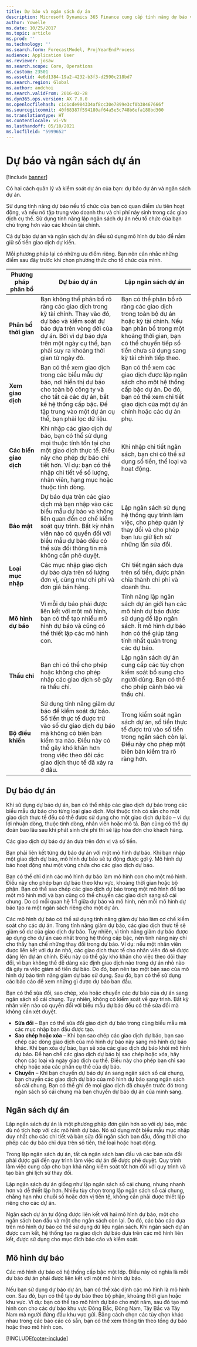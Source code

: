 ```yaml
---
title: Dự báo và ngân sách dự án
description: Microsoft Dynamics 365 Finance cung cấp tính năng dự báo và ngân sách dự án để quản lý và kiểm soát dự án của bạn.
author: Yowelle
ms.date: 10/25/2017
ms.topic: article
ms.prod: ''
ms.technology: ''
ms.search.form: ForecastModel, ProjYearEndProcess
audience: Application User
ms.reviewer: josaw
ms.search.scope: Core, Operations
ms.custom: 23501
ms.assetid: 4e6d1384-19a2-4232-b3f3-d2590c218bd7
ms.search.region: Global
ms.author: andchoi
ms.search.validFrom: 2016-02-28
ms.dyn365.ops.version: AX 7.0.0
ms.openlocfilehash: c1c1cde984334af8cc30e7899e3cf0b38467666f
ms.sourcegitcommit: 40f68387f594180af64a5e5c748b6efa188bd300
ms.translationtype: HT
ms.contentlocale: vi-VN
ms.lasthandoff: 05/10/2021
ms.locfileid: "5999652"
---
```

# <a name="project-forecasts-and-budgets"></a>Dự báo và ngân sách dự án

[!include [banner](../includes/banner.md)]

Có hai cách quản lý và kiểm soát dự án của bạn: dự báo dự án và ngân sách dự án. 

Sử dụng tính năng dự báo nếu tổ chức của bạn có quan điểm ưu tiên hoạt động, và nếu nó tập trung vào doanh thu và chi phí nảy sinh trong các giao dịch cụ thể. Sử dụng tính năng lập ngân sách dự án nếu tổ chức của bạn chú trọng hơn vào các khoản tài chính. 

Cả dự báo dự án và ngân sách dự án đều sử dụng mô hình dự báo để nắm giữ số tiền giao dịch dự kiến. 

Mỗi phương pháp lại có những ưu điểm riêng. Bạn nên cân nhắc những điểm sau đây trước khi chọn phương thức cho tổ chức của mình.

|   Phương pháp phân bổ       |           Dự báo dự án            |        Lập ngân sách dự án                           |
|---------------------------|------------------------------------------|----------------------------------------------------|
| **Phân bổ thời gian**     | Bạn không thể phân bổ rõ ràng các giao dịch trong kỳ tài chính. Thay vào đó, dự báo và kiểm soát dự báo dựa trên vòng đời của dự án. Bởi vì dự báo dựa trên một ngày cụ thể, bạn phải suy ra khoảng thời gian từ ngày đó. | Bạn có thể phân bổ rõ ràng các giao dịch trong toàn bộ dự án hoặc kỳ tài chính. Nếu bạn phân bổ trong một khoảng thời gian, bạn có thể chuyển tiếp số tiền chưa sử dụng sang kỳ tài chính tiếp theo. |
| **Xem giao dịch**  | Bạn có thể xem giao dịch trong các biểu mẫu dự báo, nơi hiển thị dự báo cho toàn bộ công ty và cho tất cả các dự án, bất kể hệ thống cấp bậc. Để tập trung vào một dự án cụ thể, bạn phải lọc dữ liệu.                                       | Bạn có thể xem các giao dịch được lập ngân sách cho một hệ thống cấp bậc dự án. Do đó, bạn có thể xem chi tiết giao dịch của một dự án chính hoặc các dự án phụ.                 |
| **Các biến giao dịch** | Khi nhập các giao dịch dự báo, bạn có thể sử dụng mọi thuộc tính tồn tại cho một giao dịch thực tế. Điều này cho phép dự báo chi tiết hơn. Ví dụ: bạn có thể nhập chi tiết về số lượng, nhân viên, hạng mục hoặc thuộc tính dòng.         | Khi nhập chi tiết ngân sách, bạn chỉ có thể sử dụng số tiền, thể loại và hoạt động.                    |
| **Bảo mật**              | Dự báo dựa trên các giao dịch mà bạn nhập vào các biểu mẫu dự báo và không liên quan đến cơ chế kiểm soát quy trình. Bất kỳ nhân viên nào có quyền đối với biểu mẫu dự báo đều có thể sửa đổi thông tin mà không cần phê duyệt.                                        | Lập ngân sách sử dụng hệ thống quy trình làm việc, cho phép quản lý thay đổi và cho phép bạn lưu giữ lịch sử những lần sửa đổi.         |
| **Loại mục nhập**           | Các mục nhập giao dịch dự báo dựa trên số lượng đơn vị, cũng như chi phí và đơn giá bán hàng.  | Chi tiết ngân sách dựa trên số tiền, được phân chia thành chi phí và doanh thu.                                          |
| **Mô hình dự báo**       | Vì mỗi dự báo phải được liên kết với một mô hình, bạn có thể tạo nhiều mô hình dự báo và cũng có thể thiết lập các mô hình con.           | Tính năng lập ngân sách dự án giới hạn các mô hình dự báo được sử dụng để lập ngân sách. Ít mô hình dự báo hơn có thể giúp tăng tính nhất quán trong các dự báo.                           |
| **Thấu chi**         | Bạn chỉ có thể cho phép hoặc không cho phép nhập các giao dịch sẽ gây ra thấu chi.   | Lập ngân sách dự án cung cấp các tùy chọn kiểm soát bổ sung cho người dùng. Bạn có thể cho phép cảnh báo và thấu chi.                    |
| **Bộ điều khiển**               | Sử dụng tính năng giảm dự báo để kiểm soát dự báo. Số tiền thực tế được trừ vào số dư giao dịch dự báo mà không có biên bản kiểm tra nào. Điều này có thể gây khó khăn hơn trong việc theo dõi các giao dịch thực tế đã xảy ra ở đâu.                   | Trong kiểm soát ngân sách dự án, số tiền thực tế được trừ vào số tiền trong ngân sách còn lại. Điều này cho phép một biên bản kiểm tra rõ ràng hơn.                                   |

## <a name="project-forecasts"></a>Dự báo dự án
Khi sử dụng dự báo dự án, bạn có thể nhập các giao dịch dự báo trong các biểu mẫu dự báo cho từng loại giao dịch. Mọi thuộc tính có sẵn cho một giao dịch thực tế đều có thể được sử dụng cho một giao dịch dự báo – ví dụ: lợi nhuận dòng, thuộc tính dòng, nhân viên hoặc mô tả. Bạn cũng có thể dự đoán bao lâu sau khi phát sinh chi phí thì sẽ lập hóa đơn cho khách hàng. 

Các giao dịch dự báo dự án dựa trên đơn vị và số tiền. 

Bạn phải liên kết từng dự báo dự án với một mô hình dự báo. Khi bạn nhập một giao dịch dự báo, mô hình dự báo sẽ tự động được gợi ý. Mô hình dự báo hoạt động như một vùng chứa cho các giao dịch dự báo. 

Bạn có thể chỉ định các mô hình dự báo làm mô hình con cho một mô hình. Điều này cho phép bạn dự báo theo khu vực, khoảng thời gian hoặc bộ phận. Bạn có thể sao chép các giao dịch dự báo trong một mô hình để tạo một mô hình mới và bạn cũng có thể chuyển các giao dịch sang sổ cái chung. Do có mối quan hệ 1:1 giữa dự báo và mô hình, nên mỗi mô hình dự báo tạo ra một ngân sách riêng cho một dự án. 

Các mô hình dự báo có thể sử dụng tính năng giảm dự báo làm cơ chế kiểm soát cho các dự án. Trong tính năng giảm dự báo, các giao dịch thực tế sẽ giảm số dư của giao dịch dự báo. Tuy nhiên, vì tính năng giảm dự báo được áp dụng cho dự án cao nhất trong hệ thống cấp bậc, nên tính năng này chỉ cho thấy hạn chế những thay đổi trong dự báo. Ví dụ: nếu một nhân viên được liên kết với dự án nhỏ, các giao dịch thực tế cho nhân viên đó sẽ được đăng lên dự án chính. Điều này có thể gây khó khăn cho việc theo dõi thay đổi, vì bạn không thể dễ dàng xác định giao dịch nào trong dự án nhỏ nào đã gây ra việc giảm số tiền dự báo. Do đó, bạn nên tạo một bản sao của mô hình dự báo tính năng giảm dự báo sử dụng. Sau đó, bạn có thể sử dụng các báo cáo để xem những gì được dự báo ban đầu. 

Bạn có thể sửa đổi, sao chép, xóa hoặc chuyển các dự báo của dự án sang ngân sách sổ cái chung. Tuy nhiên, không có kiểm soát về quy trình. Bất kỳ nhân viên nào có quyền đối với biểu mẫu dự báo đều có thể sửa đổi mà không cần xét duyệt.

-   **Sửa đổi** – Bạn có thể sửa đổi giao dịch dự báo trong cùng biểu mẫu mà các mục nhập ban đầu được tạo.
-   **Sao chép hoặc xóa** – Khi bạn sao chép các giao dịch dự báo, bạn sao chép các dòng giao dịch của mô hình dự báo này sang mô hình dự báo khác. Khi bạn xóa dự báo, bạn sẽ xóa các giao dịch dự báo khỏi mô hình dự báo. Để hạn chế các giao dịch dự báo bị sao chép hoặc xóa, hãy chọn các loại và ngày giao dịch cụ thể. Điều này cho phép bạn chỉ sao chép hoặc xóa các phần cụ thể của dự báo.
-   **Chuyển** – Khi bạn chuyển dự báo dự án sang ngân sách sổ cái chung, bạn chuyển các giao dịch dự báo của mô hình dự báo sang ngân sách sổ cái chung. Bạn có thể ghi đè mọi giao dịch đã chuyển trước đó trong ngân sách sổ cái chung mà bạn chuyển dự báo dự án của mình sang.

## <a name="project-budgets"></a>Ngân sách dự án
Lập ngân sách dự án là một phương pháp đơn giản hơn so với dự báo, mặc dù nó tích hợp với các mô hình dự báo. Nó sử dụng một biểu mẫu mục nhập duy nhất cho các chi tiết và bản sửa đổi ngân sách ban đầu, đồng thời cho phép các dự báo chỉ dựa trên số tiền, thể loại hoặc hoạt động. 

Trong lập ngân sách dự án, tất cả ngân sách ban đầu và các bản sửa đổi phải được gửi đến quy trình làm việc dự án để được phê duyệt. Quy trình làm việc cung cấp cho bạn khả năng kiểm soát tốt hơn đối với quy trình và tạo bản ghi lịch sử thay đổi. 

Lập ngân sách dự án giống như lập ngân sách sổ cái chung, nhưng nhanh hơn và dễ thiết lập hơn. Nhiều tùy chọn trong lập ngân sách sổ cái chung, chẳng hạn như chuỗi số hoặc đơn vị tiền tệ, không cần phải được thiết lập riêng cho các dự án.

Ngân sách dự án tự động được liên kết với hai mô hình dự báo, một cho ngân sách ban đầu và một cho ngân sách còn lại. Do đó, các báo cáo dựa trên mô hình dự báo có thể sử dụng dữ liệu ngân sách. Khi ngân sách dự án được cam kết, hệ thống tạo ra giao dịch dự báo dựa trên các mô hình liên kết, được sử dụng cho mục đích báo cáo và kiểm soát.

## <a name="forecast-models"></a>Mô hình dự báo
Các mô hình dự báo có hệ thống cấp bậc một lớp. Điều này có nghĩa là mỗi dự báo dự án phải được liên kết với một mô hình dự báo.

Nếu bạn sử dụng dự báo dự án, bạn có thể xác định các mô hình là mô hình con. Sau đó, bạn có thể tạo dự báo theo bộ phận, khoảng thời gian hoặc khu vực. Ví dụ: bạn có thể tạo mô hình dự báo cho một năm, sau đó tạo mô hình con cho các dự báo khu vực Đông Bắc, Đông Nam, Tây Bắc và Tây Nam mà người đứng đầu khu vực gửi. Bằng cách chọn các tùy chọn khác nhau trong các báo cáo có sẵn, bạn có thể xem thông tin theo tổng dự báo hoặc theo mô hình con.





[!INCLUDE[footer-include](../includes/footer-banner.md)]
